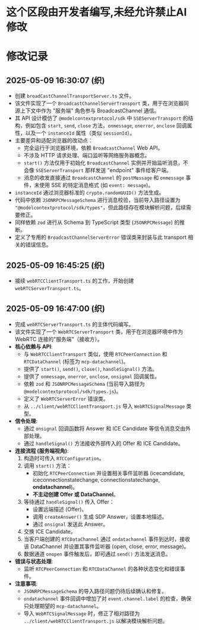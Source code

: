# 这个区段由开发者编写,未经允许禁止AI修改

# 修改记录
## 2025-05-09 16:30:07 (织)
- 创建 `broadCastChannelTransportServer.ts` 文件。
- 该文件实现了一个 `BroadcastChannelServerTransport` 类，用于在浏览器同源上下文中作为 "服务端" 角色参与 BroadcastChannel 通信。
- 其 API 设计模仿了 `@modelcontextprotocol/sdk` 中 `SSEServerTransport` 的结构，例如包含 `start`, `send`, `close` 方法，`onmessage`, `onerror`, `onclose` 回调属性，以及一个 `instanceId` 属性（类似 `sessionId`）。
- 主要差异和适配浏览器的改动点：
    - 完全运行于浏览器环境，依赖 `BroadcastChannel` Web API。
    - 不涉及 HTTP 请求处理、端口监听等网络服务器概念。
    - `start()` 方法仅用于初始化 `BroadcastChannel` 实例并开始监听消息，不会像 `SSEServerTransport` 那样发送 "endpoint" 事件给客户端。
    - 消息的收发直接通过 `BroadcastChannel` 的 `postMessage` 和 `onmessage` 事件，未使用 SSE 的特定消息格式 (如 `event: message`)。
- `instanceId` 通过浏览器标准的 `crypto.randomUUID()` 方法生成。
- 代码中依赖 `JSONRPCMessageSchema` 进行消息校验，当前导入路径设置为 `"@modelcontextprotocol/sdk/types"`，但此路径存在模块解析问题，后续需要修正。
- 同样依赖 `zod` 进行从 Schema 到 TypeScript 类型 (`JSONRPCMessage`) 的推断。
- 定义了专用的 `BroadcastChannelServerError` 错误类来封装与此 transport 相关的错误信息。

## 2025-05-09 16:45:25 (织)
- 接续 `webRTCClientTransport.ts` 的工作，开始创建 `webRTCServerTransport.ts`。

## 2025-05-09 16:47:00 (织)
- 完成 `webRTCServerTransport.ts` 的主体代码编写。
- 该文件实现了一个 `WebRTCServerTransport` 类，用于在浏览器环境中作为 WebRTC 连接的"服务端"（接收方）。
- **核心依赖与 API**:
    - 与 `WebRTCClientTransport` 类似，使用 `RTCPeerConnection` 和 `RTCDataChannel` (标签为 `mcp-datachannel`)。
    - 提供了 `start()`, `send()`, `close()`, `handleSignal()` 方法。
    - 提供了 `onmessage`, `onerror`, `onclose`, `onsignal` 回调属性。
    - 依赖 `zod` 和 `JSONRPCMessageSchema` (当前导入路径为 `@modelcontextprotocol/sdk/types.js`)。
    - 定义了 `WebRTCServerError` 错误类。
    - 从 `../client/webRTCClientTransport.js` 导入 `WebRTCSignalMessage` 类型。
- **信令处理**:
    - 通过 `onsignal` 回调函数将 Answer 和 ICE Candidate 等信令消息交由外部处理。
    - 通过 `handleSignal()` 方法接收外部传入的 Offer 和 ICE Candidate。
- **连接流程 (服务端视角)**:
    1. 构造时可传入 `RTCConfiguration`。
    2. 调用 `start()` 方法：
        - 初始化 `RTCPeerConnection` 并设置相关事件监听器 (icecandidate, iceconnectionstatechange, connectionstatechange, **ondatachannel**)。
        - **不主动创建 Offer 或 DataChannel**。
    3. 等待通过 `handleSignal()` 传入 Offer：
        - 设置远端描述 (Offer)。
        - 调用 `createAnswer()` 生成 SDP Answer，设置本地描述。
        - 通过 `onsignal` 发送此 Answer。
    4. 交换 ICE Candidate。
    5. 当客户端创建的 `RTCDataChannel` 通过 `ondatachannel` 事件到达时，接收该 DataChannel 并设置其事件监听器 (open, close, error, message)。
    6. 数据通道 `onopen` 事件触发后，即可通过 `send()` 方法发送消息。
- **错误与状态处理**:
    - 监听 `RTCPeerConnection` 和 `RTCDataChannel` 的各种状态变化和错误事件。
- **注意事项**:
    - `JSONRPCMessageSchema` 的导入路径问题仍待后续确认和修复。
    - `ondatachannel` 事件回调中增加了对 `event.channel.label` 的检查，确保只处理期望的 `mcp-datachannel`。
    - 导入 `WebRTCSignalMessage` 时，修正了相对路径为 `../client/webRTCClientTransport.js` 以解决模块解析问题。 